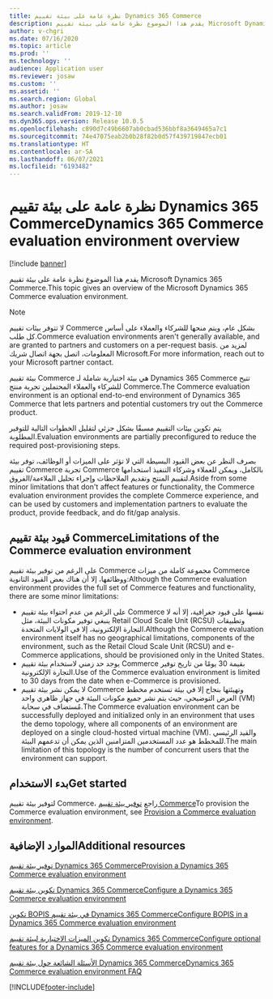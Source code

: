 ```yaml
---
title: نظرة عامة على بيئة تقييم Dynamics 365 Commerce
description: يقدم هذا الموضوع نظرة عامة على بيئة تقييم Microsoft Dynamics 365 Commerce.
author: v-chgri
ms.date: 07/16/2020
ms.topic: article
ms.prod: ''
ms.technology: ''
audience: Application user
ms.reviewer: josaw
ms.custom: ''
ms.assetid: ''
ms.search.region: Global
ms.author: josaw
ms.search.validFrom: 2019-12-10
ms.dyn365.ops.version: Release 10.0.5
ms.openlocfilehash: c890d7c49b6607ab0cbad536bbf8a3649465a7c1
ms.sourcegitcommit: 74e47075eab2b0b28f82b0d57f439719847ecb01
ms.translationtype: HT
ms.contentlocale: ar-SA
ms.lasthandoff: 06/07/2021
ms.locfileid: "6193482"
---
```

# <a name="dynamics-365-commerce-evaluation-environment-overview"></a><span data-ttu-id="fbe37-103">نظرة عامة على بيئة تقييم Dynamics 365 Commerce</span><span class="sxs-lookup"><span data-stu-id="fbe37-103">Dynamics 365 Commerce evaluation environment overview</span></span>

[!include [banner](includes/banner.md)]

<span data-ttu-id="fbe37-104">يقدم هذا الموضوع نظرة عامة على بيئة تقييم Microsoft Dynamics 365 Commerce.</span><span class="sxs-lookup"><span data-stu-id="fbe37-104">This topic gives an overview of the Microsoft Dynamics 365 Commerce evaluation environment.</span></span>

> [!NOTE]
> <span data-ttu-id="fbe37-105">لا تتوفر بيئات تقييم Commerce بشكل عام، ويتم منحها للشركاء والعملاء على أساس كل طلب.</span><span class="sxs-lookup"><span data-stu-id="fbe37-105">Commerce evaluation environments aren't generally available, and are granted to partners and customers on a per-request basis.</span></span> <span data-ttu-id="fbe37-106">لمزيد من المعلومات، اتصل بجهة اتصال شريك Microsoft.</span><span class="sxs-lookup"><span data-stu-id="fbe37-106">For more information, reach out to your Microsoft partner contact.</span></span>

<span data-ttu-id="fbe37-107">بيئة تقييم Commerce هي بيئة اختيارية شاملة لـ Dynamics 365 Commerce تتيح للشركاء والعملاء المحتملين تجربة منتج Commerce.</span><span class="sxs-lookup"><span data-stu-id="fbe37-107">The Commerce evaluation environment is an optional end-to-end environment of Dynamics 365 Commerce that lets partners and potential customers try out the Commerce product.</span></span>

<span data-ttu-id="fbe37-108">يتم تكوين بيئات التقييم مسبقًا بشكل جزئي لتقليل الخطوات التالية للتوفير المطلوبة.</span><span class="sxs-lookup"><span data-stu-id="fbe37-108">Evaluation environments are partially preconfigured to reduce the required post-provisioning steps.</span></span>

<span data-ttu-id="fbe37-109">بصرف النظر عن بعض القيود البسيطة التي لا تؤثر على الميزات أو الوظائف، توفر بيئة تقييم Commerce تجربة Commerce بالكامل، ويمكن للعملاء وشركاء التنفيذ استخدامها لتقييم المنتج وتقديم الملاحظات وإجراء تحليل الملاءمة/الفروق.</span><span class="sxs-lookup"><span data-stu-id="fbe37-109">Aside from some minor limitations that don't affect features or functionality, the Commerce evaluation environment provides the complete Commerce experience, and can be used by customers and implementation partners to evaluate the product, provide feedback, and do fit/gap analysis.</span></span>

## <a name="limitations-of-the-commerce-evaluation-environment"></a><span data-ttu-id="fbe37-110">قيود بيئة تقييم Commerce</span><span class="sxs-lookup"><span data-stu-id="fbe37-110">Limitations of the Commerce evaluation environment</span></span>

<span data-ttu-id="fbe37-111">على الرغم من توفير بيئة تقييم Commerce مجموعة كاملة من ميزات Commerce ووظائفها، إلا أن هناك بعض القيود الثانوية:</span><span class="sxs-lookup"><span data-stu-id="fbe37-111">Although the Commerce evaluation environment provides the full set of Commerce features and functionality, there are some minor limitations:</span></span>

- <span data-ttu-id="fbe37-112">على الرغم من عدم احتواء بيئة تقييم Commerce نفسها على قيود جغرافية، إلا أنه لا ينبغي توفير مكونات البيئة، مثل Retail Cloud Scale Unit (RCSU) وتطبيقات التجارة الإلكترونية، إلا في الولايات المتحدة.</span><span class="sxs-lookup"><span data-stu-id="fbe37-112">Although the Commerce evaluation environment itself has no geographical limitations, components of the environment, such as the Retail Cloud Scale Unit (RCSU) and e-Commerce applications, should be provisioned only in the United States.</span></span>
- <span data-ttu-id="fbe37-113">يوجد حد زمني لاستخدام بيئة تقييم Commerce بقيمة 30 يومًا من تاريخ توفير التجارة الإلكترونية.</span><span class="sxs-lookup"><span data-stu-id="fbe37-113">Use of the Commerce evaluation environment is limited to 30 days from the date when e-Commerce is provisioned.</span></span>
- <span data-ttu-id="fbe37-114">لا يمكن نشر بيئة تقييم Commerce وتهيئتها بنجاح إلا في بيئة تستخدم مخطط العرض التوضيحي، حيث يتم نشر جميع مكونات البيئة في جهاز ظاهري واحد (VM) مُستضاف في سحابة.</span><span class="sxs-lookup"><span data-stu-id="fbe37-114">The Commerce evaluation environment can be successfully deployed and initialized only in an environment that uses the demo topology, where all components of an environment are deployed on a single cloud-hosted virtual machine (VM).</span></span> <span data-ttu-id="fbe37-115">والقيد الرئيسي للمخطط هو عدد المستخدمين المتزامنين الذين يمكن أن تدعمهم البيئة.</span><span class="sxs-lookup"><span data-stu-id="fbe37-115">The main limitation of this topology is the number of concurrent users that the environment can support.</span></span>

## <a name="get-started"></a><span data-ttu-id="fbe37-116">بدء الاستخدام</span><span class="sxs-lookup"><span data-stu-id="fbe37-116">Get started</span></span>

<span data-ttu-id="fbe37-117">لتوفير بيئة تقييم Commerce، راجع [توفير بيئة تقييم Commerce](provisioning-guide.md)</span><span class="sxs-lookup"><span data-stu-id="fbe37-117">To provision the Commerce evaluation environment, see [Provision a Commerce evaluation environment](provisioning-guide.md).</span></span>

## <a name="additional-resources"></a><span data-ttu-id="fbe37-118">الموارد الإضافية</span><span class="sxs-lookup"><span data-stu-id="fbe37-118">Additional resources</span></span>

[<span data-ttu-id="fbe37-119">توفير بيئة تقييم Dynamics 365 Commerce</span><span class="sxs-lookup"><span data-stu-id="fbe37-119">Provision a Dynamics 365 Commerce evaluation environment</span></span>](provisioning-guide.md)

[<span data-ttu-id="fbe37-120">تكوين بيئة تقييم Dynamics 365 Commerce</span><span class="sxs-lookup"><span data-stu-id="fbe37-120">Configure a Dynamics 365 Commerce evaluation environment</span></span>](cpe-post-provisioning.md)

[<span data-ttu-id="fbe37-121">تكوين BOPIS في بيئة تقييم Dynamics 365 Commerce</span><span class="sxs-lookup"><span data-stu-id="fbe37-121">Configure BOPIS in a Dynamics 365 Commerce evaluation environment</span></span>](cpe-bopis.md)

[<span data-ttu-id="fbe37-122">تكوين الميزات الاختيارية لبيئة تقييم Dynamics 365 Commerce</span><span class="sxs-lookup"><span data-stu-id="fbe37-122">Configure optional features for a Dynamics 365 Commerce evaluation environment</span></span>](cpe-optional-features.md)

[<span data-ttu-id="fbe37-123">الأسئلة الشائعة حول بيئة تقييم Dynamics 365 Commerce</span><span class="sxs-lookup"><span data-stu-id="fbe37-123">Dynamics 365 Commerce evaluation environment FAQ</span></span>](cpe-faq.md)


[!INCLUDE[footer-include](../includes/footer-banner.md)]
